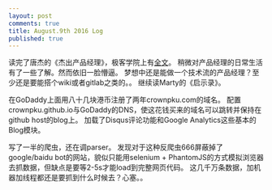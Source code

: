 ```yaml
---
layout: post
comments: true
title: August.9th 2016 Log
published: true
---
```


读完了唐杰的《杰出产品经理》，极客学院上有[全文](http://wiki.jikexueyuan.com/project/jie-chu-pm/)。
稍微对产品经理的日常生活有了一些了解。然而依旧一脸懵逼。
梦想中还是能做一个技术流的产品经理？至少还是要能搭个wiki或者gitlab之类的。。
继续读Marty的《启示录》。

在GoDaddy上面用八十几块港币注册了两年crownpku.com的域名。
配置crownpku.github.io与GoDaddy的DNS，使这花钱买来的域名可以跳转并保持在github host的blog上。
加载了Disqus评论功能和Google Analytics这些基本的Blog模块。

写了一半的爬虫，还在调parser。
发现对于这种反爬虫666屏蔽掉了google/baidu bot的网站，貌似只能用selenium + PhantomJS的方式模拟浏览器去抓数据，但缺点是要等2-5s才能load到完整网页代码。
这几千万条数据，加机器加线程都还是要抓到什么时候去？心塞。。

